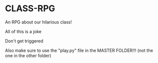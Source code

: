 # CLASS-RPG
An RPG about our hilarious class!

All of this is a joke

Don't get triggered

Also make sure to use the "play.py" file in the MASTER FOLDER!!! (not the one in the other folder)
